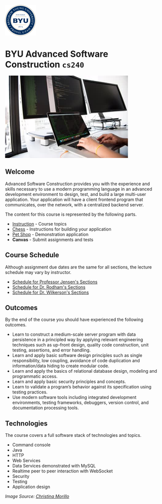 ![BYU Logo](byuLogo.png)

# BYU **Advanced Software Construction** `cs240`

![cover](softwareconstructioncover.jpg)

## Welcome

Advanced Software Construction provides you with the experience and skills necessary to use a modern programming language in an advanced development environment to design, test, and build a large multi-user application. Your application will have a client frontend program that communicates, over the network, with a centralized backend server.

The content for this course is represented by the following parts.

- [Instruction](instruction/modules.md#readme) - Course topics
- [Chess](chess/chess.md#readme) - Instructions for building your application
- [Pet Shop](petshop/petshop.md) - Demonstration application
- **Canvas** - Submit assignments and tests

## Course Schedule

Although assignment due dates are the same for all sections, the lecture schedule may vary by instructor.

- [Schedule for Professor Jensen's Sections](https://github.com/softwareconstruction240/softwareconstruction/blob/main/schedule/fall2024.md)
- [Schedule for Dr. Rodham's Sections](https://github.com/softwareconstruction240/softwareconstruction/blob/main/schedule/summer2024-rodham.md)
- [Schedule for Dr. Wilkerson's Sections](https://github.com/softwareconstruction240/softwareconstruction/blob/main/schedule/spring2024-wilkerson.md)

## Outcomes

By the end of the course you should have experienced the following outcomes.

- Learn to construct a medium-scale server program with data persistence in a principled way by applying relevant engineering techniques such as up-front design, quality code construction, unit testing, assertions, and error handling.
- Learn and apply basic software design principles such as single responsibility, low coupling, avoidance of code duplication and information/data hiding to create modular code.
- Learn and apply the basics of relational database design, modeling and programmatic access.
- Learn and apply basic security principles and concepts.
- Learn to validate a program’s behavior against its specification using testing practices.
- Use modern software tools including integrated development environments, testing frameworks, debuggers, version control, and documentation processing tools.

## Technologies

The course covers a full software stack of technologies and topics.

- Command console
- Java
- HTTP
- Web Services
- Data Services demonstrated with MySQL
- Realtime peer to peer interaction with WebSocket
- Security
- Testing
- Application design

_Image Source: [Christina Morillo](https://www.pexels.com/photo/close-up-photo-of-person-typing-on-laptop-1181675/)_
